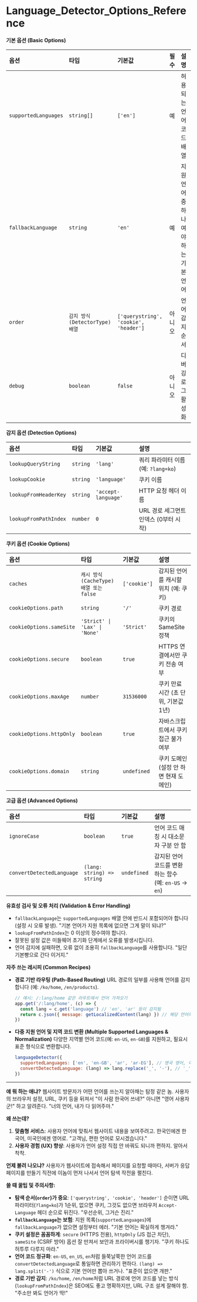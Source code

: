 # Language_Detector_Options_Reference

**기본 옵션 (Basic Options)**

| 옵션                 | 타입                                    | 기본값                               | 필수 | 설명                             |
| :------------------- | :-------------------------------------- | :----------------------------------- | :--- | :------------------------------- |
| `supportedLanguages` | `string[]`                              | `['en']`                             | 예   | 허용되는 언어 코드 배열            |
| `fallbackLanguage`   | `string`                                | `'en'`                               | 예   | 지원 언어 중 하나여야 하는 기본 언어 |
| `order`              | `감지 방식(DetectorType) 배열`            | `['querystring', 'cookie', 'header']`  | 아니오 | 언어 감지 순서                     |
| `debug`              | `boolean`                               | `false`                              | 아니오 | 디버깅 로그 활성화                 |

**감지 옵션 (Detection Options)**

| 옵션                  | 타입     | 기본값              | 설명                                     |
| :-------------------- | :------- | :------------------ | :--------------------------------------- |
| `lookupQueryString`   | `string` | `'lang'`            | 쿼리 파라미터 이름 (예: `?lang=ko`)        |
| `lookupCookie`        | `string` | `'language'`        | 쿠키 이름                                |
| `lookupFromHeaderKey` | `string` | `'accept-language'` | HTTP 요청 헤더 이름                      |
| `lookupFromPathIndex` | `number` | `0`                 | URL 경로 세그먼트 인덱스 (0부터 시작)      |

**쿠키 옵션 (Cookie Options)**

| 옵션                     | 타입                               | 기본값       | 설명                                     |
| :----------------------- | :--------------------------------- | :----------- | :--------------------------------------- |
| `caches`                 | `캐시 방식(CacheType) 배열 또는 false` | `['cookie']` | 감지된 언어를 캐시할 위치 (예: 쿠키)       |
| `cookieOptions.path`     | `string`                           | `'/'`        | 쿠키 경로                                |
| `cookieOptions.sameSite` | `'Strict' \| 'Lax' \| 'None'`      | `'Strict'`   | 쿠키의 SameSite 정책                     |
| `cookieOptions.secure`   | `boolean`                          | `true`       | HTTPS 연결에서만 쿠키 전송 여부          |
| `cookieOptions.maxAge`   | `number`                           | `31536000`   | 쿠키 만료 시간 (초 단위, 기본값 1년)     |
| `cookieOptions.httpOnly` | `boolean`                          | `true`       | 자바스크립트에서 쿠키 접근 불가 여부       |
| `cookieOptions.domain`   | `string`                           | `undefined`  | 쿠키 도메인 (설정 안 하면 현재 도메인)   |

**고급 옵션 (Advanced Options)**

| 옵션                      | 타입                          | 기본값       | 설명                                     |
| :------------------------ | :---------------------------- | :----------- | :--------------------------------------- |
| `ignoreCase`              | `boolean`                     | `true`       | 언어 코드 매칭 시 대소문자 구분 안 함      |
| `convertDetectedLanguage` | `(lang: string) => string`    | `undefined`  | 감지된 언어 코드를 변환하는 함수 (예: `en-US` -> `en`) |

**유효성 검사 및 오류 처리 (Validation & Error Handling)**
*   `fallbackLanguage`는 `supportedLanguages` 배열 안에 반드시 포함되어야 합니다 (설정 시 오류 발생). "기본 언어가 지원 목록에 없으면 그게 말이 되냐?"
*   `lookupFromPathIndex`는 0 이상의 정수여야 합니다.
*   잘못된 설정 값은 미들웨어 초기화 단계에서 오류를 발생시킵니다.
*   언어 감지에 실패하면, 오류 없이 조용히 `fallbackLanguage`를 사용합니다. "일단 기본빵으로 간다 이거지."

**자주 쓰는 레시피 (Common Recipes)**

*   **경로 기반 라우팅 (Path-Based Routing)**
    URL 경로의 일부를 사용해 언어를 감지합니다 (예: `/ko/home`, `/en/products`).
    ```javascript
    // 예시: /:lang/home 같은 라우트에서 언어 가져오기
    app.get('/:lang/home', (c) => {
      const lang = c.get('language') // 'en', 'ar' 등이 감지됨
      return c.json({ message: getLocalizedContent(lang) }) // 해당 언어의 콘텐츠 반환
    })
    ```

*   **다중 지원 언어 및 지역 코드 변환 (Multiple Supported Languages & Normalization)**
    다양한 지역별 언어 코드(예: `en-US`, `en-GB`)를 지원하고, 필요시 표준 형식으로 변환합니다.
    ```javascript
    languageDetector({
      supportedLanguages: ['en', 'en-GB', 'ar', 'ar-EG'], // 영국 영어, 이집트 아랍어 등 지원
      convertDetectedLanguage: (lang) => lang.replace('_', '-'), // '_'를 '-'로 정규화 (예: en_US -> en-US)
    })
    ```

---

**얘 뭐 하는 애냐?**
웹사이트 방문자가 어떤 언어를 쓰는지 알아채는 탐정 같은 놈. 사용자의 브라우저 설정, URL, 쿠키 등을 뒤져서 "이 사람 한국어 쓰네?" 아니면 "영어 사용자군!" 하고 알려준다. "너의 언어, 내가 다 읽어주마."

**왜 쓰는데?**
1.  **맞춤형 서비스**: 사용자 언어에 맞춰서 웹사이트 내용을 보여주려고. 한국인에겐 한국어, 미국인에겐 영어로. "고객님, 편한 언어로 모시겠습니다."
2.  **사용자 경험 (UX) 향상**: 사용자가 언어 설정 직접 안 바꿔도 되니까 편하지. 알아서 착착.

**언제 불려 나오냐?**
사용자가 웹사이트에 접속해서 페이지를 요청할 때마다, 서버가 응답 페이지를 만들기 직전에 이놈이 먼저 나서서 언어 탐색 작전을 펼친다.

**쓸 때 꿀팁 및 주의사항:**
*   **탐색 순서(`order`)가 중요**: `['querystring', 'cookie', 'header']` 순이면 URL 파라미터(`?lang=ko`)가 1순위, 없으면 쿠키, 그것도 없으면 브라우저 `Accept-Language` 헤더 순으로 뒤진다. "우선순위, 그거슨 진리."
*   **`fallbackLanguage`는 보험**: 지원 목록(`supportedLanguages`)에 `fallbackLanguage`가 없으면 설정부터 에러. "기본 언어는 확실하게 챙겨라."
*   **쿠키 설정은 꼼꼼하게**: `secure` (HTTPS 전용), `httpOnly` (JS 접근 차단), `sameSite` (CSRF 방어) 옵션 잘 만져서 보안과 프라이버시를 챙기자. "쿠키 하나도 허투루 다루지 마라."
*   **언어 코드 정규화**: `en-US`, `en_US`, `en`처럼 들쭉날쭉한 언어 코드를 `convertDetectedLanguage`로 통일하면 관리하기 편하다. `(lang) => lang.split('-')` 식으로 기본 언어만 뽑아 쓰거나. "표준이 없으면 개판."
*   **경로 기반 감지**: `/ko/home`, `/en/home`처럼 URL 경로에 언어 코드를 넣는 방식(`lookupFromPathIndex`)은 SEO에도 좋고 명확하지만, URL 구조 설계 잘해야 함. "주소만 봐도 언어가 딱!"